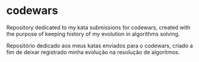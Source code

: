 # codewars
Repository dedicated to my kata submissions for codewars, created with the purpose of keeping history of my evolution in algorithms solving. 

Repositório dedicado aos meus katas enviados para o codewars, criado a fim de deixar registrado minha evolução na resolução de algoritmos.
